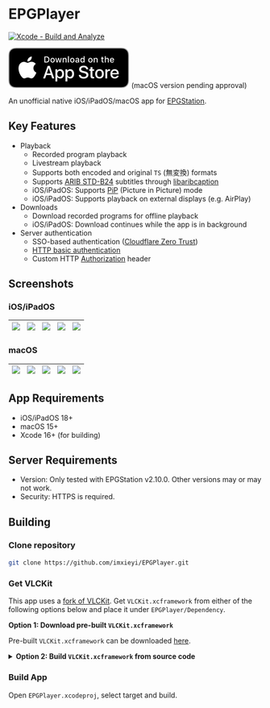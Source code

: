 EPGPlayer
===

[![Xcode - Build and Analyze](https://github.com/imxieyi/EPGPlayer/actions/workflows/build-app.yml/badge.svg)](https://github.com/imxieyi/EPGPlayer/actions/workflows/build-app.yml)

[![](Assets/Download_on_the_App_Store_Badge_US-UK_RGB_blk_092917.svg)](https://apps.apple.com/us/app/epgplayer/id6743997976) (macOS version pending approval)

An unofficial native iOS/iPadOS/macOS app for [EPGStation](https://github.com/l3tnun/EPGStation).

## Key Features

- Playback
    - Recorded program playback
    - Livestream playback
    - Supports both encoded and original `TS` (無変換) formats
    - Supports [ARIB STD-B24](https://en.wikipedia.org/wiki/ARIB_STD_B24_character_set) subtitles through [libaribcaption](https://github.com/xqq/libaribcaption)
    - iOS/iPadOS: Supports [PiP](https://support.apple.com/guide/iphone/multitask-with-picture-in-picture-iphcc3587b5d/ios) (Picture in Picture) mode
    - iOS/iPadOS: Supports playback on external displays (e.g. AirPlay)
- Downloads
    - Download recorded programs for offline playback
    - iOS/iPadOS: Download continues while the app is in background
- Server authentication
    - SSO-based authentication ([Cloudflare Zero Trust](https://www.cloudflare.com/zero-trust/products/access/))
    - [HTTP basic authentication](https://developer.mozilla.org/en-US/docs/Web/HTTP/Guides/Authentication#basic_authentication_scheme)
    - Custom HTTP [Authorization](https://developer.mozilla.org/en-US/docs/Web/HTTP/Reference/Headers/Authorization) header

## Screenshots

### iOS/iPadOS

|![](https://github.com/user-attachments/assets/5b5f9bae-5db8-474a-8a29-0126020980dc)|![](https://github.com/user-attachments/assets/67dc2a05-2e85-4aa4-9fa8-eacb7305dd18)|![](https://github.com/user-attachments/assets/86cd1bbb-2eb0-4d48-a5ba-57d88af03318)|![](https://github.com/user-attachments/assets/5c5402c0-936e-4cfc-b9c6-67ae947302d9)|![](https://github.com/user-attachments/assets/2d13dd16-f3f5-4ce2-9dae-269e2f4a0aaa)|
|---|---|---|---|---|

### macOS

|![](https://github.com/user-attachments/assets/b61435f4-309c-480c-96fd-e767bbd8265f)|![](https://github.com/user-attachments/assets/06515639-aef5-4abf-933f-0451e556e50b)|![](https://github.com/user-attachments/assets/546d3e9a-f319-4e0e-a397-cf0ca327a55e)|![](https://github.com/user-attachments/assets/9e40f154-4e85-41d6-b956-eb152ce72926)|![](https://github.com/user-attachments/assets/b1620449-1156-4424-8166-1ed98b67fb89)|
|---|---|---|---|---|

## App Requirements

- iOS/iPadOS 18+
- macOS 15+
- Xcode 16+ (for building)

## Server Requirements

- Version: Only tested with EPGStation v2.10.0. Other versions may or may not work.
- Security: HTTPS is required.

## Building

### Clone repository

```bash
git clone https://github.com/imxieyi/EPGPlayer.git
```

### Get VLCKit

This app uses a [fork of VLCKit](https://github.com/imxieyi/vlckit).
Get `VLCKit.xcframework` from either of the following options below and place it under `EPGPlayer/Dependency`.

**Option 1: Download pre-built `VLCKit.xcframework`**

Pre-built `VLCKit.xcframework` can be downloaded [here](https://github.com/imxieyi/vlckit/releases/latest).

<details>

**<summary>Option 2: Build `VLCKit.xcframework` from source code</summary>**

#### Get Xcode 16.2

Download from [Apple Developer](https://developer.apple.com/download/all/?q=Xcode%2016.2) website.
Then placing it under `/Application` (`xcode-select --switch` won't work).

#### Clone and build VLCKit

```bash
git clone https://github.com/imxieyi/vlckit.git
cd vlckit
./compileAndBuildVLCKit.sh -f -a all -v
./compileAndBuildVLCKit.sh -x -a all -v
cd build
xcodebuild -create-xcframework \
    -archive VLCKit-iphoneos.xcarchive -framework VLCKit.framework \
    -archive VLCKit-iphonesimulator.xcarchive -framework VLCKit.framework \
    -archive VLCKit-macosx.xcarchive -framework VLCKit.framework \
    -output VLCKit.xcframework
```

</details>

### Build App

Open `EPGPlayer.xcodeproj`, select target and build.
